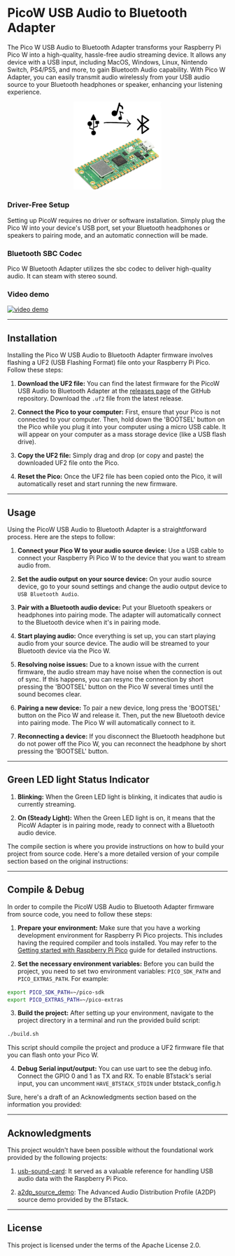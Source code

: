 # PicoW USB Audio to Bluetooth Adapter
The Pico W USB Audio to Bluetooth Adapter transforms your Raspberry Pi Pico W into a high-quality, hassle-free audio streaming device. 
It allows any device with a USB input, including MacOS, Windows, Linux, Nintendo Switch, PS4/PS5, and more, to gain Bluetooth Audio capability. 
With Pico W Adapter, you can easily transmit audio wirelessly from your USB audio source to your Bluetooth headphones or speaker, enhancing your listening experience.


<p align="center">
<img alt="WiFi Duck Logo" src="logo.png" width="200">
</p>

### Driver-Free Setup
Setting up PicoW requires no driver or software installation. Simply plug the Pico W into your device's USB port, set your Bluetooth headphones or speakers to pairing mode, and an automatic connection will be made. 

### Bluetooth SBC Codec
Pico W Bluetooth Adapter utilizes the sbc codec to deliver high-quality audio. It can steam with stereo sound. 

### Video demo

[![video demo](http://img.youtube.com/vi/Dilagi7l4xc/0.jpg)](http://www.youtube.com/watch?v=Dilagi7l4xc "")

---

## Installation

Installing the Pico W USB Audio to Bluetooth Adapter firmware involves flashing a UF2 (USB Flashing Format) file onto your Raspberry Pi Pico. Follow these steps:

1. **Download the UF2 file:** You can find the latest firmware for the PicoW USB Audio to Bluetooth Adapter at the [releases page](https://github.com/wasdwasd0105/PicoW-usb2bt-audio/releases) of the GitHub repository. Download the `.uf2` file from the latest release.

2. **Connect the Pico to your computer:** First, ensure that your Pico is not connected to your computer. Then, hold down the 'BOOTSEL' button on the Pico while you plug it into your computer using a micro USB cable. It will appear on your computer as a mass storage device (like a USB flash drive).

3. **Copy the UF2 file:** Simply drag and drop (or copy and paste) the downloaded UF2 file onto the Pico. 

4. **Reset the Pico:** Once the UF2 file has been copied onto the Pico, it will automatically reset and start running the new firmware. 

---


## Usage

Using the PicoW USB Audio to Bluetooth Adapter is a straightforward process. Here are the steps to follow:

1. **Connect your Pico W to your audio source device:** Use a USB cable to connect your Raspberry Pi Pico W to the device that you want to stream audio from.

2. **Set the audio output on your source device:** On your audio source device, go to your sound settings and change the audio output device to `USB Bluetooth Audio`. 

3. **Pair with a Bluetooth audio device:** Put your Bluetooth speakers or headphones into pairing mode. The adapter will automatically connect to the Bluetooth device when it's in pairing mode.

4. **Start playing audio:** Once everything is set up, you can start playing audio from your source device. The audio will be streamed to your Bluetooth device via the Pico W.

5. **Resolving noise issues:** Due to a known issue with the current firmware, the audio stream may have noise when the connection is out of sync. If this happens, you can resync the connection by short pressing the 'BOOTSEL' button on the Pico W several times until the sound becomes clear.

6. **Pairing a new device:** To pair a new device, long press the 'BOOTSEL' button on the Pico W and release it. Then, put the new Bluetooth device into pairing mode. The Pico W will automatically connect to it.

7. **Reconnecting a device:** If you disconnect the Bluetooth headphone but do not power off the Pico W, you can reconnect the headphone by short pressing the 'BOOTSEL' button.

---


## Green LED light Status Indicator

1. **Blinking:** When the Green LED light is blinking, it indicates that audio is currently streaming.

2. **On (Steady Light):** When the Green LED light is on, it means that the PicoW Adapter is in pairing mode, ready to connect with a Bluetooth audio device.


The compile section is where you provide instructions on how to build your project from source code. Here's a more detailed version of your compile section based on the original instructions:

---

## Compile & Debug

In order to compile the PicoW USB Audio to Bluetooth Adapter firmware from source code, you need to follow these steps:

1. **Prepare your environment:** Make sure that you have a working development environment for Raspberry Pi Pico projects. This includes having the required compiler and tools installed. You may refer to the [Getting started with Raspberry Pi Pico](https://www.raspberrypi.org/documentation/rp2040/getting-started/) guide for detailed instructions.

2. **Set the necessary environment variables:** Before you can build the project, you need to set two environment variables: `PICO_SDK_PATH` and `PICO_EXTRAS_PATH`. For example:

```bash
export PICO_SDK_PATH=~/pico-sdk
export PICO_EXTRAS_PATH=~/pico-extras
```

3. **Build the project:** After setting up your environment, navigate to the project directory in a terminal and run the provided build script:

```bash
./build.sh
```

This script should compile the project and produce a UF2 firmware file that you can flash onto your Pico W.

4. **Debug Serial input/output:** You can use uart to see the debug info. Connect the GPIO 0 and 1 as TX and RX. To enable BTstack's serial input, you can uncomment `HAVE_BTSTACK_STDIN` under btstack_config.h
    

Sure, here's a draft of an Acknowledgments section based on the information you provided:



---

## Acknowledgments

This project wouldn't have been possible without the foundational work provided by the following projects:

1. [usb-sound-card](https://github.com/raspberrypi/pico-playground/tree/master/apps/usb_sound_card): It served as a valuable reference for handling USB audio data with the Raspberry Pi Pico.

2. [a2dp_source_demo](https://github.com/bluekitchen/btstack/blob/master/example/a2dp_source_demo.c): The Advanced Audio Distribution Profile (A2DP) source demo provided by the BTstack.



---

## License

This project is licensed under the terms of the Apache License 2.0.

